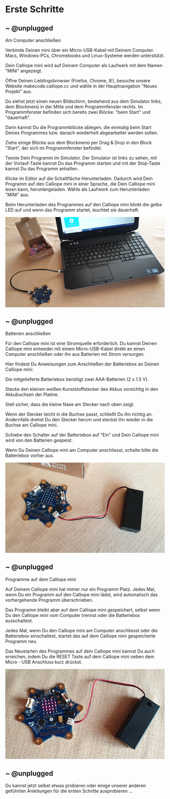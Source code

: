 # Erste Schritte

## ~ @unplugged
Am Computer anschließen 

Verbinde Deinen mini über ein Micro-USB-Kabel mit Deinem Computer. 
Macs, Windows-PCs, Chromebooks und Linux-Systeme werden unterstützt.

Dein Calliope mini wird auf Deinem Computer als Laufwerk mit dem Namen "MINI" angezeigt.

Öffne Deinen Lieblingsbrowser (Firefox, Chrome, IE), besuche unsere Website makecode.calliope.cc und wähle in der Hauptnavigation "Neues Projekt" aus.

Du siehst jetzt einen neuen Bildschirm, bestehend aus dem Simulator links, dem Blockmenü in der Mitte und dem Programmfenster rechts.
Im Programmfenster befinden sich bereits zwei Blöcke: "beim Start" und "dauerhaft".

Darin kannst Du die Programmblöcke ablegen, die einmalig beim Start Deines Programmes bzw. danach wiederholt abgearbeitet werden sollen.

Ziehe einige Blöcke aus dem Blockmenü per Drag & Drop in den Block "Start", der sich im Programmfenster befindet.

Teeste Dein Programm im Simulator. Der Simulator ist links zu sehen, mit der Vorlauf-Taste kannst Du das Programm starten 
und mit der Stop-Taste kannst Du das Programm anhalten. 

Klicke im Editor auf die Schaltfläche Herunterladen. Dadurch wird Dein Programm auf den Calliope mini 
in einer Sprache, die Dein Calliope mini lesen kann, heruntergeladen. 
Wähle als Laufwerk zum Herunterladen "MINI" aus.

Beim Herunterladen des Programmes auf den Calliope mini blinkt die gelbe LED auf und wenn das Programm startet, 
leuchtet sie dauerhaft.

![Am Computer anschliessen](https://github.com/CalliTGS3/calliope-tutorial/blob/master/Am_Computer_anschliessen_2.jpg?raw=true)


## ~ @unplugged
Batterien anschließen

Für den Calliope mini ist eine Stromquelle erforderlich. 
Du kannst Deinen Calliope mini entweder mit einem Micro-USB-Kabel direkt an einen Computer anschließen 
oder ihn aus Batterien mit Strom versorgen. 

Hier findest Du Anweisungen zum Anschließen der Batteriebox an Deinen Calliope mini:

Die mitgelieferte Batteriebox benötigt zwei AAA-Batterien (2 x 1.5 V).

Stecke den kleinen weißen Kunststoffstecker des Akkus vorsichtig in den Akkubuchsen der Platine.

Stell sicher, dass die kleine Nase am Stecker nach oben zeigt.

Wenn der Stecker leicht in die Buchse passt, schließt Du ihn richtig an. 
Andernfalls drehst Du den Stecker herum und steckst ihn wieder in die Buchse am Calliope mini. 

Schiebe den Schalter auf der Batteriebox auf "Ein" und Dein Calliope mini wird von den Batterien gespeist.

Wenn Du Deinen Calliope mini am Computer anschliesst, schalte bitte die Batteriebox vorher aus.

![An Batteriebox anschliessen](https://github.com/CalliTGS3/calliope-tutorial/blob/master/An_Batterie_anschliessen.jpg?raw=true) <br>


## ~ @unplugged
Programme auf dem Calliope mini

Auf Deinem Calliope mini hat immer nur ein Programm Platz. Jedes Mal, wenn Du ein Programm auf den Calliope mini lädst, 
wird automatisch das vorhergehende Programm überschrieben. 

Das Programm bleibt aber auf dem Calliope mini gespeichert, selbst wenn Du den Calliope mini vom Computer trennst 
oder die Batteriebox ausschaltest. 

Jedes Mal, wenn Du den Calliope mini am Computer anschliesst oder die Batteriebox einschaltest, startet das auf dem 
Calliope mini gespeicherte Programm neu.

Das Neustarten des Programmes auf dem Calliope mini kannst Du auch erreichen, indem Du die RESET Taste auf dem Calliope mini
neben dem Micro - USB Anschluss kurz drückst.

![Programm auf dem Calliope mini](https://github.com/CalliTGS3/calliope-tutorial/blob/master/Programm.jpg?raw=true)


## ~ @unplugged
Du kannst jetzt selbst etwas probieren oder einige unserer anderen geführten Anleitungen für die ersten Schritte ausprobieren ...

